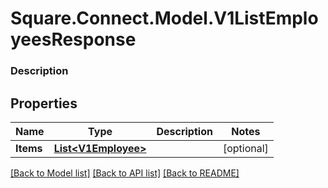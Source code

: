 # Square.Connect.Model.V1ListEmployeesResponse

### Description



## Properties

Name | Type | Description | Notes
------------ | ------------- | ------------- | -------------
**Items** | [**List&lt;V1Employee&gt;**](V1Employee.md) |  | [optional] 



[[Back to Model list]](../README.md#documentation-for-models) [[Back to API list]](../README.md#documentation-for-api-endpoints) [[Back to README]](../README.md)

